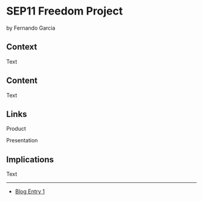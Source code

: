 # SEP11 Freedom Project
by Fernando Garcia

## Context
Text

## Content
Text

## Links

Product

Presentation

## Implications
Text

---

* [Blog Entry 1](entries/entry01.md)
